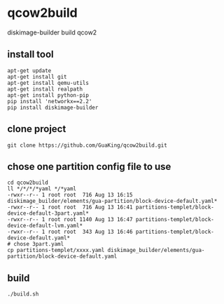 # qcow2build
diskimage-builder build qcow2

## install tool

```
apt-get update
apt-get install git
apt-get install qemu-utils
apt-get install realpath
apt-get install python-pip
pip install 'networkx==2.2'
pip install diskimage-builder
```

## clone project
```
git clone https://github.com/GuaKing/qcow2build.git
```

## chose one partition config file to use
```
cd qcow2build
ll */*/*/*yaml */*yaml
-rwxr--r-- 1 root root  716 Aug 13 16:15 diskimage_builder/elements/gua-partition/block-device-default.yaml*
-rwxr--r-- 1 root root  716 Aug 13 16:41 partitions-templet/block-device-default-3part.yaml*
-rwxr--r-- 1 root root 1140 Aug 13 16:47 partitions-templet/block-device-default-lvm.yaml*
-rwxr--r-- 1 root root  343 Aug 13 16:46 partitions-templet/block-device-default.yaml*
# chose 3part.yaml
cp partitions-templet/xxxx.yaml diskimage_builder/elements/gua-partition/block-device-default.yaml
```

## build
```
./build.sh
```


